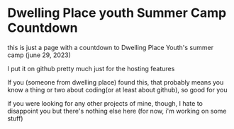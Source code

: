 # Dwelling Place youth Summer Camp Countdown

this is just a page with a countdown to Dwelling Place Youth's summer camp (june 29, 2023)

I put it on github pretty much just for the hosting features

If you (someone from dwelling place) found this, that probably means you know a thing or two about coding(or at least about github), so good for you

if you were looking for any other projects of mine, though, I hate to disappoint you but there's nothing else here (for now, i'm working on some stuff)
